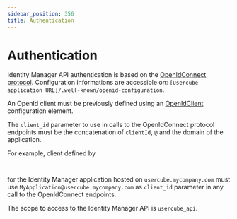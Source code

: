 ```yaml
---
sidebar_position: 356
title: Authentication
---
```


# Authentication

Identity Manager API authentication is based on the [OpenIdConnect protocol](https://openid.net/connect/ "OpenIdConnect protocol"). Configuration informations are accessible on: `[Usercube application URL]/.well-known/openid-configuration`.

An OpenId client must be previously defined using an [OpenIdClient](../../toolkit/xml-configuration/access-control/openidclient/index "OpenIdClient") configuration element.

The `client_id` parameter to use in calls to the OpenIdConnect protocol endpoints must be the concatenation of `clientId`, `@` and the domain of the application.

For example, client defined by

```


```
for the Identity Manager application hosted on `usercube.mycompany.com` must use `MyApplication@usercube.mycompany.com` as `client_id` parameter in any call to the OpenIdConnect endpoints.

The scope to access to the Identity Manager API is `usercube_api`.